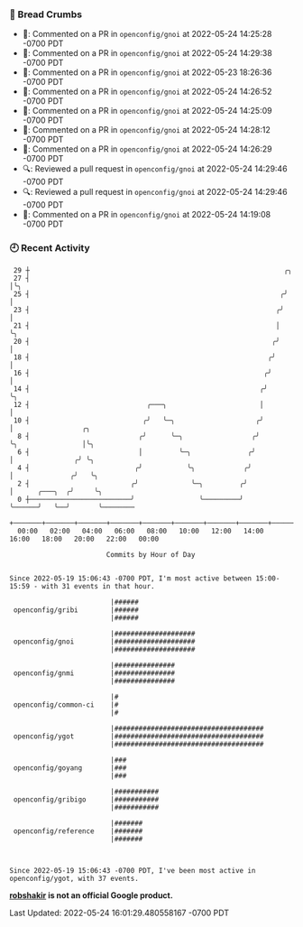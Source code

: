 ### 🍞 Bread Crumbs

 * 💬: Commented on a PR in  `openconfig/gnoi` at 2022-05-24 14:25:28 -0700 PDT
 * 💬: Commented on a PR in  `openconfig/gnoi` at 2022-05-24 14:29:38 -0700 PDT
 * 💬: Commented on a PR in  `openconfig/gnoi` at 2022-05-23 18:26:36 -0700 PDT
 * 💬: Commented on a PR in  `openconfig/gnoi` at 2022-05-24 14:26:52 -0700 PDT
 * 💬: Commented on a PR in  `openconfig/gnoi` at 2022-05-24 14:25:09 -0700 PDT
 * 💬: Commented on a PR in  `openconfig/gnoi` at 2022-05-24 14:28:12 -0700 PDT
 * 💬: Commented on a PR in  `openconfig/gnoi` at 2022-05-24 14:26:29 -0700 PDT
 * 🔍: Reviewed a pull request in  `openconfig/gnoi` at 2022-05-24 14:29:46 -0700 PDT
 * 🔍: Reviewed a pull request in  `openconfig/gnoi` at 2022-05-24 14:29:46 -0700 PDT
 * 💬: Commented on a PR in  `openconfig/gnoi` at 2022-05-24 14:19:08 -0700 PDT

### 🕘 Recent Activity
```
 29 ┼                                                               ╭╮
 27 ┤                                                               │╰╮
 25 ┤                                                              ╭╯ │
 23 ┤                                                             ╭╯  │
 21 ┤                                                             │   ╰╮
 20 ┤                                                            ╭╯    │
 18 ┤                                                           ╭╯     │
 16 ┤                                                          ╭╯      │
 14 ┤                                                         ╭╯       ╰╮
 12 ┤                             ╭───╮                       │         │
 10 ┤                            ╭╯   ╰─╮                    ╭╯         │                 ╭╮
  8 ┤                           ╭╯      ╰─╮                 ╭╯          ╰╮                │╰╮
  6 ┤                           │         ╰─╮              ╭╯            │               ╭╯ ╰╮
  4 ┤                          ╭╯           ╰╮            ╭╯             │              ╭╯   ╰╮
  2 ┤                         ╭╯             ╰─╮         ╭╯              │      ╭───╮  ╭╯     ╰╮
  0 ┼─────────────────────────╯                ╰─────────╯               ╰──────╯   ╰──╯       ╰────────
    +───────+───────+───────+───────+───────+───────+───────+───────+───────+───────+───────+───────+────
  00:00   02:00   04:00   06:00   08:00   10:00   12:00   14:00   16:00   18:00   20:00   22:00   00:00   

						Commits by Hour of Day


Since 2022-05-19 15:06:43 -0700 PDT, I'm most active between 15:00-15:59 - with 31 events in that hour.

```



```
                         |######
 openconfig/gribi        |######
                         |######

                         |####################
 openconfig/gnoi         |####################
                         |####################

                         |###############
 openconfig/gnmi         |###############
                         |###############

                         |#
 openconfig/common-ci    |#
                         |#

                         |#####################################
 openconfig/ygot         |#####################################
                         |#####################################

                         |###
 openconfig/goyang       |###
                         |###

                         |###########
 openconfig/gribigo      |###########
                         |###########

                         |#######
 openconfig/reference    |#######
                         |#######



Since 2022-05-19 15:06:43 -0700 PDT, I've been most active in openconfig/ygot, with 37 events.

```
**[robshakir](mailto:robjs@google.com) is not an official Google product.**  


Last Updated: 2022-05-24 16:01:29.480558167 -0700 PDT
